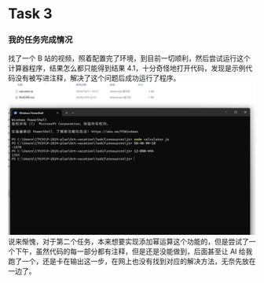 # Task 3

### 我的任务完成情况

找了一个 B 站的视频，照着配置完了环境，到目前一切顺利，然后尝试运行这个计算器程序，结果怎么都只能得到结果 4.1，十分奇怪地打开代码，发现是示例代码没有被写进注释，解决了这个问题后成功运行了程序。  
![运行截图](resources/js/运行.png)
说来惭愧，对于第二个任务，本来想要实现添加幂运算这个功能的，但是尝试了一个下午，虽然代码的每一部分都有注释，但是还是没能做到，后面甚至让 AI 给我跑了一个，还是卡在输出这一步，在网上也没有找到对应的解决方法，无奈先放在一边了。
